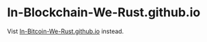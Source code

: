 # In-Blockchain-We-Rust.github.io

Vist [In-Bitcoin-We-Rust.github.io](https://www.github.com/In-Bitcoin-We-Rust/In-Bitcoin-We-Rust.github.io) instead.